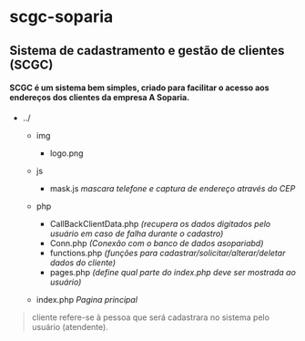 # scgc-soparia

## Sistema de cadastramento e gestão de clientes (SCGC)

#### SCGC é um sistema bem simples, criado para facilitar o acesso aos endereços dos clientes da empresa A Soparia.

- ../
    
    - img
        - logo.png
    
    - js
        - mask.js *mascara telefone e captura de endereço através do CEP*
    
    - php
        - CallBackClientData.php    *(recupera os dados digitados pelo usuário em caso de falha durante o cadastro)*
        - Conn.php                  *(Conexão com o banco de dados asopariabd)*
        - functions.php             *(funções para cadastrar/solicitar/alterar/deletar dados do cliente)*
        - pages.php                 *(define qual parte do index.php deve ser mostrada ao usuário)*
    
    - index.php *Pagina principal*


> cliente refere-se à pessoa que será cadastrara no sistema pelo usuário (atendente).